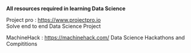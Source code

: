 **All resources required in learning Data Science**

Project pro : https://www.projectpro.io  
 Solve end to end Data Science Project
 
MachineHack : https://machinehack.com/ 
 Data Science Hackathons and Compititions
